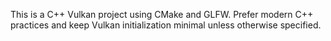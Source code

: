 <!-- Use this file to provide workspace-specific custom instructions to Copilot. For more details, visit https://code.visualstudio.com/docs/copilot/copilot-customization#_use-a-githubcopilotinstructionsmd-file -->

This is a C++ Vulkan project using CMake and GLFW. Prefer modern C++ practices and keep Vulkan initialization minimal unless otherwise specified.

